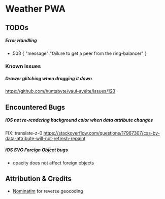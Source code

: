 # Weather PWA

## TODOs

##### Error Handling

- 503 { "message":"failure to get a peer from the ring-balancer" }

### Known Issues

##### Drawer glitching when dragging it down

https://github.com/huntabyte/vaul-svelte/issues/123

## Encountered Bugs

##### iOS not re-rendering background color when data attribute changes

FIX: translate-z-0
https://stackoverflow.com/questions/17967307/css-by-data-attribute-will-not-refresh-repaint

##### iOS SVG Foreign Object bugs

- opacity does not affect foreign objects

## Attribution & Credits

- [Nominatim](nominatim.org) for reverse geocoding
